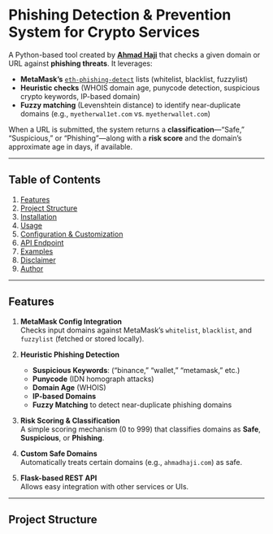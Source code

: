 # Phishing Detection & Prevention System for Crypto Services

A Python-based tool created by **[Ahmad Haji](https://ahmadhaji.com)** that checks a given domain or URL against **phishing threats**. It leverages:

- **MetaMask’s** [`eth-phishing-detect`](https://github.com/MetaMask/eth-phishing-detect) lists (whitelist, blacklist, fuzzylist)  
- **Heuristic checks** (WHOIS domain age, punycode detection, suspicious crypto keywords, IP-based domain)  
- **Fuzzy matching** (Levenshtein distance) to identify near-duplicate domains (e.g., `myetherwal1et.com` vs. `myetherwallet.com`)

When a URL is submitted, the system returns a **classification**—“Safe,” “Suspicious,” or “Phishing”—along with a **risk score** and the domain’s approximate age in days, if available.

---

## Table of Contents
1. [Features](#features)
2. [Project Structure](#project-structure)
3. [Installation](#installation)
4. [Usage](#usage)
5. [Configuration & Customization](#configuration--customization)
6. [API Endpoint](#api-endpoint)
7. [Examples](#examples)
8. [Disclaimer](#disclaimer)
9. [Author](#author)

---

## Features

1. **MetaMask Config Integration**  
   Checks input domains against MetaMask’s `whitelist`, `blacklist`, and `fuzzylist` (fetched or stored locally).

2. **Heuristic Phishing Detection**  
   - **Suspicious Keywords**: (“binance,” “wallet,” “metamask,” etc.)  
   - **Punycode** (IDN homograph attacks)  
   - **Domain Age** (WHOIS)  
   - **IP-based Domains**  
   - **Fuzzy Matching** to detect near-duplicate phishing domains

3. **Risk Scoring & Classification**  
   A simple scoring mechanism (0 to 999) that classifies domains as **Safe**, **Suspicious**, or **Phishing**.

4. **Custom Safe Domains**  
   Automatically treats certain domains (e.g., `ahmadhaji.com`) as safe.

5. **Flask-based REST API**  
   Allows easy integration with other services or UIs.

---

## Project Structure

